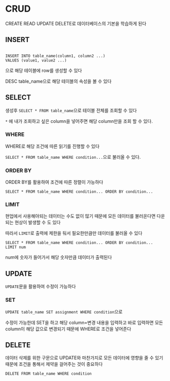 # CRUD

CREATE READ UPDATE DELETE로 데이터베이스의 기본을 학습하게 된다

## INSERT

```

INSERT INTO table_name(column1, column2 ...)
VALUES (value1, value2 ...)

```

으로 해당 테이블에 row를 생성할 수 있다

DESC table_name으로 해당 테이블의 속성을 볼 수 있다

## SELECT

생성후 `SELECT * FROM table_name`으로 테이블 전체를 조회할 수 있다

`*` 에 내가 조회하고 싶은 column을 넣어주면 해당 column만을 조회 할 수 있다.

### WHERE

WHERE로 해당 조건에 따른 읽기를 진행할 수 있다

`SELECT * FROM table_name WHERE condition...`으로 불러올 수 있다.

### ORDER BY

ORDER BY를 활용하여 조건에 따른 정렬이 가능하다

`SELECT * FROM table_name WHERE condition... ORDER BY condition...`

### LIMIT

현업에서 사용해야되는 데이터는 수도 없이 많기 때문에 모든 데이터를 불러온다면 다운되는 현상이 발생할 수 도 있다

따라서 `LIMIT`로 출력에 제한을 둬서 필요한만큼만 데이터를 불러올 수 있다

`SELECT * FROM table_name WHERE condition... ORDER BY condition... LIMIT num`

num에 숫자가 들어가서 해당 숫자만큼 데이터가 출력된다

## UPDATE

`UPDATE`문을 활용하여 수정이 가능하다

### SET

`UPDATE table_name SET assignment WHERE condition`으로

수정이 가능한데 SET을 하고 해당 column=변경 내용을 입력하고 바로 입력하면 모든 column이 해당 값으로 변경되기 때문에 WHERE로 조건을 넣어준다

## DELETE

데이터 삭제를 위한 구문으로 UPDATE와 마찬가지로 모든 데이터에 영향을 줄 수 있기 때문에 조건을 통해서 제약을 걸어주는 것이 중요하다

`DELETE FROM table_name WHERE condition`
